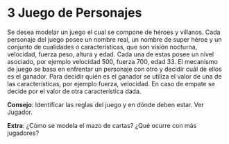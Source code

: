 # 3 Juego de Personajes
Se desea modelar un juego el cual se compone de héroes y villanos. Cada personaje del
juego posee un nombre real, un nombre de super héroe y un conjunto de cualidades o
características, que son visión nocturna, velocidad, fuerza peso, altura y edad. Cada una
de estas posee un nivel asociado, por ejemplo velocidad 500, fuerza 700, edad 33.
El mecanismo de juego se basa en enfrentar un personaje con otro y decidir cuál de
ellos es el ganador. Para decidir quién es el ganador se utiliza el valor de una de las
características, por ejemplo fuerza, velocidad. En caso de empate se decide por el valor
de otra característica dada.

**Consejo**: Identificar las reglas del juego y en dónde deben estar. Ver Jugador.

**Extra**: ¿Cómo se modela el mazo de cartas? ¿Qué ocurre con más jugadores?